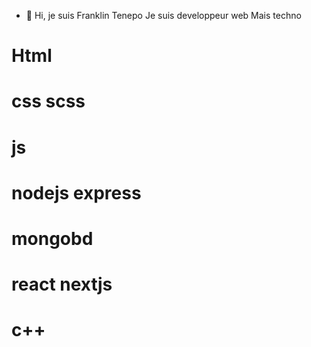 - 👋 Hi, je suis Franklin Tenepo
Je suis developpeur web
Mais techno
 # Html
 # css scss
 # js
 # nodejs express
 # mongobd
 # react nextjs
 # c++

<!---
franktronics/franktronics is a ✨ special ✨ repository because its `README.md` (this file) appears on your GitHub profile.
You can click the Preview link to take a look at your changes.
--->
